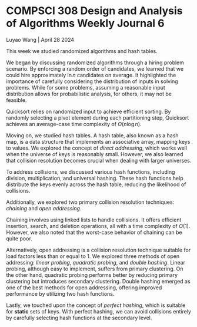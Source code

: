 # COMPSCI 308 Design and Analysis of Algorithms Weekly Journal 6

Luyao Wang | April 28 2024

This week we studied randomized algorithms and hash tables.

We began by discussing randomized algorithms through a hiring problem scenario. By enforcing a random order of candidates, we learned that we could hire approximately $\ln n$ candidates on average. It highlighted the importance of carefully considering the distribution of inputs in solving problems. While for some problems, assuming a reasonable input distribution allows for probabilistic analysis, for others, it may not be feasible.

Quicksort relies on randomized input to achieve efficient sorting. By randomly selecting a pivot element during each partitioning step, Quicksort achieves an average-case time complexity of $O(n \log n)$.

Moving on, we studied hash tables. A hash table, also known as a hash map, is a data structure that implements an associative array, mapping keys to values. We explored the concept of _direct addressing_, which works well when the universe of keys is reasonably small. However, we also learned that collision resolution becomes crucial when dealing with larger universes.

To address collisions, we discussed various hash functions, including division, multiplication, and universal hashing. These hash functions help distribute the keys evenly across the hash table, reducing the likelihood of collisions.

Additionally, we explored two primary collision resolution techniques: _chaining_ and _open addressing_.

Chaining involves using linked lists to handle collisions. It offers efficient insertion, search, and deletion operations, all with a time complexity of $O(1)$. However, we also noted that the worst-case behavior of chaining can be quite poor.

Alternatively, open addressing is a collision resolution technique suitable for load factors less than or equal to 1. We explored three methods of open addressing: _linear probing_, _quadratic probing_, and _double hashing_. Linear probing, although easy to implement, suffers from primary clustering. On the other hand, quadratic probing performs better by reducing primary clustering but introduces secondary clustering. Double hashing emerged as one of the best methods for open addressing, offering improved performance by utilizing two hash functions.

Lastly, we touched upon the concept of _perfect hashing_, which is suitable for __static__ sets of keys. With perfect hashing, we can avoid collisions entirely by carefully selecting hash functions at the secondary level.
